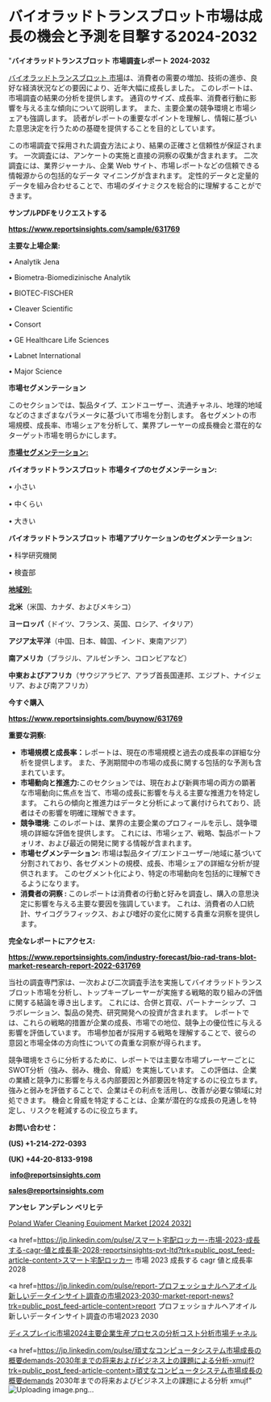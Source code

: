 # バイオラッドトランスブロット市場は成長の機会と予測を目撃する2024-2032

"<strong>バイオラッドトランスブロット 市場調査レポート 2024-2032</strong>

<a href=https://www.reportsinsights.com/sample/631769>バイオラッドトランスブロット 市場</a>は、消費者の需要の増加、技術の進歩、良好な経済状況などの要因により、近年大幅に成長しました。 このレポートは、市場調査の結果の分析を提供します。 通貨のサイズ、成長率、消費者行動に影響を与える主な傾向について説明します。 また、主要企業の競争環境と市場シェアも強調します。 読者がレポートの重要なポイントを理解し、情報に基づいた意思決定を行うための基礎を提供することを目的としています。

この市場調査で採用された調査方法により、結果の正確さと信頼性が保証されます。 一次調査には、アンケートの実施と直接の洞察の収集が含まれます。 二次調査には、業界ジャーナル、企業 Web サイト、市場レポートなどの信頼できる情報源からの包括的なデータ マイニングが含まれます。 定性的データと定量的データを組み合わせることで、市場のダイナミクスを総合的に理解することができます。

<strong><b>サンプルPDFをリクエストする</b></strong>

<a href=https://www.reportsinsights.com/sample/631769><strong><u>https://www.reportsinsights.com/sample/631769</u></strong></a>

<strong>主要な上場企業:</strong>

• Analytik Jena

• Biometra-Biomedizinische Analytik

• BIOTEC-FISCHER

• Cleaver Scientific

• Consort

• GE Healthcare Life Sciences

• Labnet International

• Major Science

<strong>市場セグメンテーション</strong>

このセクションでは、製品タイプ、エンドユーザー、流通チャネル、地理的地域などのさまざまなパラメータに基づいて市場を分割します。 各セグメントの市場規模、成長率、市場シェアを分析して、業界プレーヤーの成長機会と潜在的なターゲット市場を明らかにします。

<strong><u>市場セグメンテーション</u></strong><strong><u>:</u></strong>

<strong>バイオラッドトランスブロット 市場タイプのセグメンテーション:</strong>

• 小さい

• 中くらい

• 大きい

<strong>バイオラッドトランスブロット 市場アプリケーションのセグメンテーション:</strong>

• 科学研究機関

• 検査部

<strong><u>地域別</u></strong><strong><u>:</u></strong>

<strong>北米</strong>（米国、カナダ、およびメキシコ）

<strong>ヨーロッパ</strong>（ドイツ、フランス、英国、ロシア、イタリア）

<strong>アジア太平洋</strong>（中国、日本、韓国、インド、東南アジア）

<strong>南アメリカ</strong>（ブラジル、アルゼンチン、コロンビアなど）

<strong>中東およびアフリカ</strong>（サウジアラビア、アラブ首長国連邦、エジプト、ナイジェリア、および南アフリカ）

<strong>今すぐ購入</strong>

<a href=https://www.reportsinsights.com/buynow/631769><strong><u>https://www.reportsinsights.com/buynow/631769</u></strong></a>

<strong>重要な洞察:</strong>
<ul>
  <li><strong>市場規模と成長率：</strong>レポートは、現在の市場規模と過去の成長率の詳細な分析を提供します。 また、予測期間中の市場の成長に関する包括的な予測も含まれています。</li>
  <li><strong>市場動向と推進力:</strong>このセクションでは、現在および新興市場の両方の顕著な市場動向に焦点を当て、市場の成長に影響を与える主要な推進力を特定します。 これらの傾向と推進力はデータと分析によって裏付けられており、読者はその影響を明確に理解できます。</li>
  <li><strong>競争環境</strong>: このレポートは、業界の主要企業のプロフィールを示し、競争環境の詳細な評価を提供します。 これには、市場シェア、戦略、製品ポートフォリオ、および最近の開発に関する情報が含まれます。</li>
  <li><strong>市場セグメンテーション: </strong>市場は製品タイプ/エンドユーザー/地域に基づいて分割されており、各セグメントの規模、成長、市場シェアの詳細な分析が提供されます。 このセグメント化により、特定の市場動向を包括的に理解できるようになります。</li>
  <li><strong>消費者の洞察 : </strong>このレポートは消費者の行動と好みを調査し、購入の意思決定に影響を与える主要な要因を強調しています。 これは、消費者の人口統計、サイコグラフィックス、および嗜好の変化に関する貴重な洞察を提供します。</li>
</ul>
<strong>完全なレポートにアクセス:</strong>

<a href=https://www.reportsinsights.com/industry-forecast/bio-rad-trans-blot-market-research-report-2022-631769><strong><u><b>https://www.reportsinsights.com/industry-forecast/bio-rad-trans-blot-market-research-report-2022-631769</b></u></strong></a>

当社の調査専門家は、一次および二次調査手法を実施してバイオラッドトランスブロット市場を分析し、トップキープレーヤーが実施する戦略的取り組みの評価に関する結論を導き出します。 これには、合併と買収、パートナーシップ、コラボレーション、製品の発売、研究開発への投資が含まれます。 レポートでは、これらの戦略的措置が企業の成長、市場での地位、競争上の優位性に与える影響を評価しています。 市場参加者が採用する戦略を理解することで、彼らの意図と市場全体の方向性についての貴重な洞察が得られます。

競争環境をさらに分析するために、レポートでは主要な市場プレーヤーごとにSWOT分析（強み、弱み、機会、脅威）を実施しています。 この評価は、企業の業績と競争力に影響を与える内部要因と外部要因を特定するのに役立ちます。 強みと弱みを評価することで、企業はその利点を活用し、改善が必要な領域に対処できます。 機会と脅威を特定することは、企業が潜在的な成長の見通しを特定し、リスクを軽減するのに役立ちます。

<strong>お問い合わせ：</strong>

<strong>(US) +1-214-272-0393</strong>

<strong>(UK) +44-20-8133-9198</strong>

<strong> </strong><a href=info@reportsinsights.com><strong><u>info@reportsinsights.com</u></strong></a>

<a href=sales@reportsinsights.com><strong><u>sales@reportsinsights.com</u></strong></a>

<strong>アンセレ アンデレン ベリヒテ</strong>

<a href=https://www.linkedin.com/pulse/poland-wafer-cleaning-equipment-market-trends-insights-ueugf/>Poland Wafer Cleaning Equipment Market [2024 2032]</a>

<a href=https://jp.linkedin.com/pulse/スマート宅配ロッカー-市場-2023-成長する-cagr-値と成長率-2028-reportsinsights-pvt-ltd?trk=public_post_feed-article-content>スマート宅配ロッカー 市場 2023 成長する cagr 値と成長率 2028</a>

<a href=https://jp.linkedin.com/pulse/report-プロフェッショナルヘアオイル新しいデータインサイト調査の市場2023-2030-market-report-news?trk=public_post_feed-article-content>report プロフェッショナルヘアオイル新しいデータインサイト調査の市場2023 2030</a>

<a href=https://www.linkedin.com/pulse/ディスプレイic市場2024主要企業生産プロセスの分析コスト分析市場チャネル-community-market-research-is7ue/>ディスプレイic市場2024主要企業生産プロセスの分析コスト分析市場チャネル</a>

<a href=https://jp.linkedin.com/pulse/頑丈なコンピュータシステム市場成長の概要demands-2030年までの将来およびビジネス上の課題による分析-xmujf?trk=public_post_feed-article-content>頑丈なコンピュータシステム市場成長の概要demands 2030年までの将来およびビジネス上の課題による分析 xmujf</a>"
![Uploading image.png…]()
